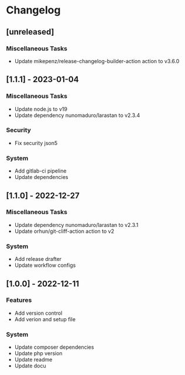 # Changelog
## [unreleased]

### Miscellaneous Tasks

- Update mikepenz/release-changelog-builder-action action to v3.6.0

## [1.1.1] - 2023-01-04

### Miscellaneous Tasks

- Update node.js to v19
- Update dependency nunomaduro/larastan to v2.3.4

### Security

- Fix security json5

### System

- Add gitlab-ci pipeline
- Update dependencies

## [1.1.0] - 2022-12-27

### Miscellaneous Tasks

- Update dependency nunomaduro/larastan to v2.3.1
- Update orhun/git-cliff-action action to v2

### System

- Add release drafter
- Update workflow configs

## [1.0.0] - 2022-12-11

### Features

- Add version control
- Add verion and setup file

### System

- Update composer dependencies
- Update php version
- Update readme
- Update docu

<!-- generated by git-cliff -->
